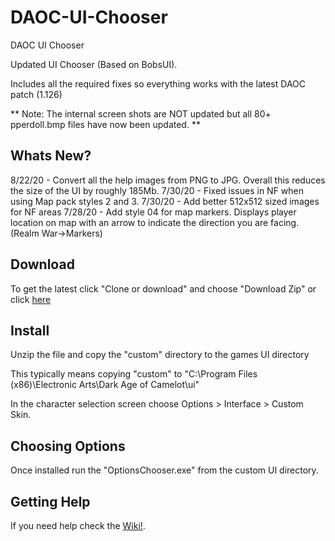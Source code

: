 # DAOC-UI-Chooser
DAOC UI Chooser

Updated UI Chooser (Based on BobsUI). 

Includes all the required fixes so everything works with the latest DAOC patch (1.126)

** Note: The internal screen shots are NOT updated but all 80+ pperdoll.bmp files have now been updated. **

## Whats New?

8/22/20 - Convert all the help images from PNG to JPG. Overall this reduces the size of the UI by roughly 185Mb. 
7/30/20 - Fixed issues in NF when using Map pack styles 2 and 3. 
7/30/20	- Add better 512x512 sized images for NF areas
7/28/20 - Add style 04 for map markers. Displays player location on map with an arrow to indicate the direction you are facing. (Realm War->Markers)

## Download

To get the latest click "Clone or download" and choose "Download Zip"
  or click [here](https://github.com/CynicalJedi/DAOC-UI-Chooser/archive/master.zip)

## Install

Unzip the file and copy the "custom" directory to the games UI directory

This typically means copying "custom" to "C:\Program Files (x86)\Electronic Arts\Dark Age of Camelot\ui"

In the character selection screen choose Options > Interface > Custom Skin.

## Choosing Options

Once installed run the "OptionsChooser.exe" from the custom UI directory. 

## Getting Help

If you need help check the [Wiki!](https://github.com/CynicalJedi/DAOC-UI-Chooser/wiki).
